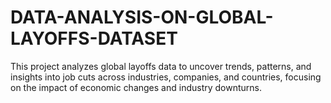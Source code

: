 # DATA-ANALYSIS-ON-GLOBAL-LAYOFFS-DATASET
This project analyzes global layoffs data to uncover trends, patterns, and insights into job cuts across industries, companies, and countries, focusing on the impact of economic changes and industry downturns.
